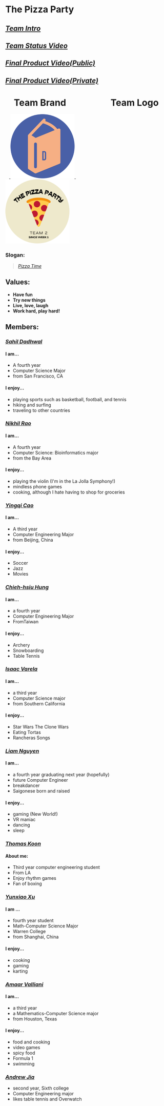 # The Pizza Party
## [*Team Intro*](https://youtu.be/iMRoQklh57Q)

## [*Team Status Video*](https://youtu.be/tpCWZWzKOt8)

## [*Final Product Video(Public)*](https://youtu.be/E0aucEvoXBk)

## [*Final Product Video(Private)*](https://youtu.be/Ma0O9H31Wvk)

<!-- &nbsp; is the same as space " " -->
# **&nbsp; &nbsp; Team Brand &nbsp; &nbsp; &nbsp; &nbsp; &nbsp; &nbsp; &nbsp; &nbsp; &nbsp; &nbsp; Team Logo**

&nbsp; &nbsp;<a href="https://youtu.be/E0aucEvoXBk" target="_blank">
    <img src='./images/d_logo-circle.png' alt="drawing" width="200" title="Redirect to final product video, which talks about our site.">
</a> &nbsp; &nbsp; &nbsp; &nbsp; &nbsp; &nbsp; &nbsp; &nbsp; &nbsp; &nbsp; &nbsp; &nbsp; &nbsp;
<a href="https://youtu.be/iMRoQklh57Q" target="_blank">
    <img src='./images/THEPIZZAPARTY-circle.png' alt="drawing" width="200" title="Redirect to team intro video, which introduces the team members.">
</a>


### **Slogan:**
> [*Pizza Time*](https://www.youtube.com/watch?v=TRgdA9_FsXM)

## **Values:**
- **Have fun**
- **Try new things**
- **Live, love, laugh**
- **Work hard, play hard!**

## Members:
### [*Sahil Dadhwal*](https://github.com/sahildadhwal)
#### I am...
- A fourth year
- Computer Science Major
- from San Francisco, CA

#### I enjoy...
- playing sports such as basketball, football, and tennis
- hiking and surfing
- traveling to other countries


### [*Nikhil Rao*](https://github.com/nikhilitis)
#### I am...
- A fourth year
- Computer Science: Bioinformatics major
- from the Bay Area

#### I enjoy...
- playing the violin (I'm in the La Jolla Symphony!)
- mindless phone games
- cooking, although I hate having to shop for groceries

### [*Yingqi Cao*](https://ioeddk.github.io/Github-Pages/)
#### I am...
- A third year
- Computer Engineering Major
- from Beijing, China

#### I enjoy...
- Soccer
- Jazz
- Movies

### [*Chieh-hsiu Hung*](https://github.com/Chieh0501)
#### I am...
- a fourth year
- Computer Engineering Major
- FromTaiwan

#### I enjoy...
- Archery
- Snowboarding
- Table Tennis

### [*Isaac Varela*](https://github.com/compivar)
#### I am...
- a third year
- Computer Science major
- from Southern California

#### I enjoy...
- Star Wars The Clone Wars
- Eating Tortas
- Rancheras Songs


### [*Liam Nguyen*](https://github.com/taiokjk)
#### I am...
- a fourth year graduating next year (hopefully)
- future Computer Engineer
- breakdancer
- Saigonese born and raised

#### I enjoy...
- gaming (New World!)
- VR maniac
- dancing
- sleep


### [*Thomas Koon*](https://github.com/thomas-koon)
#### About me:
- Third year computer engineering student
- From LA
- Enjoy rhythm games
- Fan of boxing 

### [*Yunxiao Xu*](https://github.com/YunxiaoXu)
#### I am ...
- fourth year student
- Math-Computer Science Major
- Warren College
- from Shanghai, China

#### I enjoy...
- cooking
- gaming
- karting


### [*Amaar Valliani*](https://github.com/Amaar-V)
#### I am...
- a third year
- a Mathematics-Computer Science major
- from Houston, Texas

#### I enjoy...
- food and cooking
- video games
- spicy food
- Formula 1
- swimming


### [*Andrew Jia*](https://github.com/AndrewJia)
- second year, Sixth college
- Computer Engineering major
- likes table tennis and Overwatch

